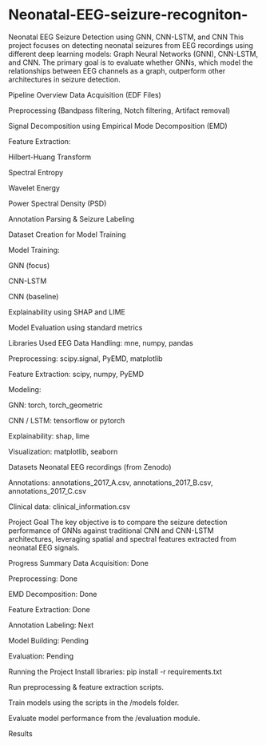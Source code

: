 # Neonatal-EEG-seizure-recogniton-
Neonatal EEG Seizure Detection using GNN, CNN-LSTM, and CNN
This project focuses on detecting neonatal seizures from EEG recordings using different deep learning models: Graph Neural Networks (GNN), CNN-LSTM, and CNN. The primary goal is to evaluate whether GNNs, which model the relationships between EEG channels as a graph, outperform other architectures in seizure detection.

Pipeline Overview
Data Acquisition (EDF Files)

Preprocessing (Bandpass filtering, Notch filtering, Artifact removal)

Signal Decomposition using Empirical Mode Decomposition (EMD)

Feature Extraction:

Hilbert-Huang Transform

Spectral Entropy

Wavelet Energy

Power Spectral Density (PSD)

Annotation Parsing & Seizure Labeling

Dataset Creation for Model Training

Model Training:

GNN (focus)

CNN-LSTM

CNN (baseline)

Explainability using SHAP and LIME

Model Evaluation using standard metrics

Libraries Used
EEG Data Handling: mne, numpy, pandas

Preprocessing: scipy.signal, PyEMD, matplotlib

Feature Extraction: scipy, numpy, PyEMD

Modeling:

GNN: torch, torch_geometric

CNN / LSTM: tensorflow or pytorch

Explainability: shap, lime

Visualization: matplotlib, seaborn

Datasets
Neonatal EEG recordings (from Zenodo)

Annotations: annotations_2017_A.csv, annotations_2017_B.csv, annotations_2017_C.csv

Clinical data: clinical_information.csv

Project Goal
The key objective is to compare the seizure detection performance of GNNs against traditional CNN and CNN-LSTM architectures, leveraging spatial and spectral features extracted from neonatal EEG signals.

Progress Summary
Data Acquisition: Done

Preprocessing: Done

EMD Decomposition: Done

Feature Extraction: Done

Annotation Labeling: Next

Model Building: Pending

Evaluation: Pending

Running the Project
Install libraries:
pip install -r requirements.txt

Run preprocessing & feature extraction scripts.

Train models using the scripts in the /models folder.

Evaluate model performance from the /evaluation module.

Results
